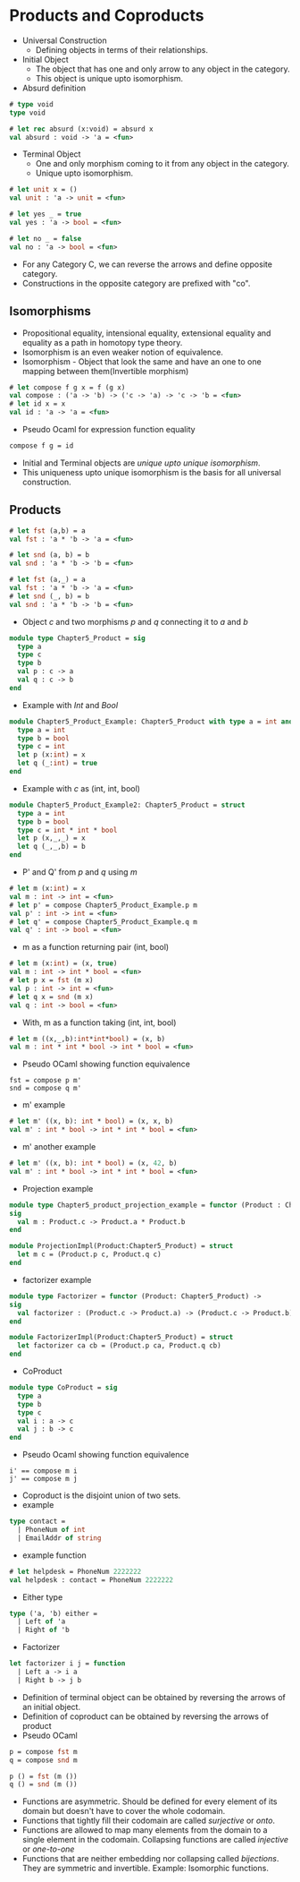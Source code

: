 # Products and Coproducts
* Universal Construction
  - Defining objects in terms of their relationships.
* Initial Object
  - The object that has one and only arrow to any object in the category.
  - This object is unique upto isomorphism.
* Absurd definition
```ocaml
# type void
type void
```
```ocaml
# let rec absurd (x:void) = absurd x
val absurd : void -> 'a = <fun>
```
* Terminal Object
  - One and only morphism coming to it from any object in the category.
  - Unique upto isomorphism.
```ocaml
# let unit x = ()
val unit : 'a -> unit = <fun>
```
```ocaml
# let yes _ = true
val yes : 'a -> bool = <fun>
```
```ocaml
# let no _ = false
val no : 'a -> bool = <fun>
```
* For any Category C, we can reverse the arrows and define opposite category.
* Constructions in the opposite category are prefixed with "co".
## Isomorphisms
* Propositional equality, intensional equality, extensional equality and equality as a path in homotopy type theory.
* Isomorphism is an even weaker notion of equivalence.
* Isomorphism - Object that look the same and have an one to one mapping between them(Invertible morphism)
```ocaml
# let compose f g x = f (g x)
val compose : ('a -> 'b) -> ('c -> 'a) -> 'c -> 'b = <fun>
# let id x = x
val id : 'a -> 'a = <fun>
```
* Pseudo Ocaml for expression function equality
```OCaml
compose f g = id
```
* Initial and Terminal objects are *unique upto unique isomorphism*.
* This uniqueness upto unique isomorphism is the basis for all universal construction.
## Products
```ocaml
# let fst (a,b) = a
val fst : 'a * 'b -> 'a = <fun>
```
```ocaml
# let snd (a, b) = b
val snd : 'a * 'b -> 'b = <fun>
```
```ocaml
# let fst (a,_) = a
val fst : 'a * 'b -> 'a = <fun>
# let snd (_, b) = b
val snd : 'a * 'b -> 'b = <fun>
```
* Object *c* and two morphisms *p* and *q* connecting it to *a* and *b*
```ocaml
module type Chapter5_Product = sig
  type a
  type c
  type b
  val p : c -> a
  val q : c -> b
end
```
* Example with *Int* and *Bool*
```ocaml
module Chapter5_Product_Example: Chapter5_Product with type a = int and type b = bool and type c = int = struct
  type a = int
  type b = bool
  type c = int
  let p (x:int) = x
  let q (_:int) = true
end
```
* Example with *c* as (int, int, bool)
```ocaml
module Chapter5_Product_Example2: Chapter5_Product = struct
  type a = int
  type b = bool
  type c = int * int * bool
  let p (x,_,_) = x
  let q (_,_,b) = b
end
```
* P' and Q' from *p* and *q* using *m*
```ocaml
# let m (x:int) = x
val m : int -> int = <fun>
# let p' = compose Chapter5_Product_Example.p m
val p' : int -> int = <fun>
# let q' = compose Chapter5_Product_Example.q m
val q' : int -> bool = <fun>
```
* m as a function returning pair (int, bool)
```ocaml
# let m (x:int) = (x, true)
val m : int -> int * bool = <fun>
# let p x = fst (m x)
val p : int -> int = <fun>
# let q x = snd (m x)
val q : int -> bool = <fun>
```
* With, m as a function taking (int, int, bool)
```ocaml
# let m ((x,_,b):int*int*bool) = (x, b)
val m : int * int * bool -> int * bool = <fun>
```
* Pseudo OCaml showing function equivalence
```
fst = compose p m'
snd = compose q m'
```
* m' example
```ocaml
# let m' ((x, b): int * bool) = (x, x, b)
val m' : int * bool -> int * int * bool = <fun>
```
* m' another example
```ocaml
# let m' ((x, b): int * bool) = (x, 42, b)
val m' : int * bool -> int * int * bool = <fun>
```
* Projection example
```ocaml
module type Chapter5_product_projection_example = functor (Product : Chapter5_Product) ->
sig
  val m : Product.c -> Product.a * Product.b
end
```
```ocaml
module ProjectionImpl(Product:Chapter5_Product) = struct
  let m c = (Product.p c, Product.q c)
end
```
* factorizer example
```ocaml
module type Factorizer = functor (Product: Chapter5_Product) ->
sig
  val factorizer : (Product.c -> Product.a) -> (Product.c -> Product.b) -> (Product.c -> Product.a * Product.b)
end
```
```ocaml
module FactorizerImpl(Product:Chapter5_Product) = struct
  let factorizer ca cb = (Product.p ca, Product.q cb)
end
```
* CoProduct
```ocaml
module type CoProduct = sig
  type a
  type b
  type c
  val i : a -> c
  val j : b -> c
end
```
* Pseudo Ocaml showing function equivalence
```
i' == compose m i
j' == compose m j
```
* Coproduct is the disjoint union of two sets.
* example
```ocaml
type contact = 
  | PhoneNum of int
  | EmailAddr of string
```
* example function
```ocaml
# let helpdesk = PhoneNum 2222222
val helpdesk : contact = PhoneNum 2222222
```
* Either type
```ocaml
type ('a, 'b) either =
  | Left of 'a
  | Right of 'b
```
* Factorizer
```ocaml
let factorizer i j = function
  | Left a -> i a
  | Right b -> j b
```
* Definition of terminal object can be obtained by reversing the arrows of an initial object.
* Definition of coproduct can be obtained by reversing the arrows of product
* Pseudo OCaml
```OCaml
p = compose fst m
q = compose snd m
```
```OCaml
p () = fst (m ())
q () = snd (m ())
```
* Functions are asymmetric. Should be defined for every element of its domain but doesn't have to cover the whole codomain.
* Functions that tightly fill their codomain are called *surjective* or *onto*.
* Functions are allowed to map many elements from the domain to a single element in the codomain. Collapsing functions are called *injective* or *one-to-one*
* Functions that are neither embedding nor collapsing called *bijections*. They are symmetric and invertible. Example: Isomorphic functions.
